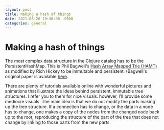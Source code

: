 ```yaml
---
layout: post
title: Making a hash of things
date: 2021-08-26 19:36:00 -0500
categories: general
---
```


# Making a hash of things

The most complex data structure in the Clojure catalog has to be the PersistentHashMap. This is Phil Bagwell's [Hash Array Mapped Trie (HAMT)](https://en.wikipedia.org/wiki/Hash_array_mapped_trie) as modified by Rich Hickey to be immutable and persistent.  (Bagwell's original paper is available [here](http://infoscience.epfl.ch/record/64398/files/idealhashtrees.pdf).

There are plenty of tutorials available online with wonderful pictures and animations that illustrate the ideas behind persistent, immutable tree structures.  I refer you to them for nice visuals.  however, I'll provide some mediocre visuals.  The main idea is that we do not modify the parts making up the tree structure.  If a connection has to change, or the data in a node has to change, one makes a copy of the nodes from the changed node back up to the root, reproducing the structure of the part of the tree that does not change by linking to those parts from the new parts.  


